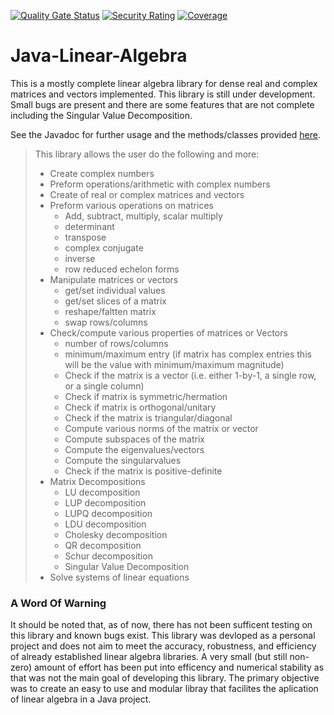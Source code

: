 [![Quality Gate Status](https://sonarcloud.io/api/project_badges/measure?project=jacobdwatters_Java-Linear-Algebra&metric=alert_status)](https://sonarcloud.io/dashboard?id=jacobdwatters_Java-Linear-Algebra)
[![Security Rating](https://sonarcloud.io/api/project_badges/measure?project=jacobdwatters_Java-Linear-Algebra&metric=security_rating)](https://sonarcloud.io/dashboard?id=jacobdwatters_Java-Linear-Algebra)
[![Coverage](https://sonarcloud.io/api/project_badges/measure?project=jacobdwatters_Java-Linear-Algebra&metric=coverage)](https://sonarcloud.io/dashboard?id=jacobdwatters_Java-Linear-Algebra)

# Java-Linear-Algebra

This is a mostly complete linear algebra library for dense real and complex matrices and vectors implemented. This library is still under development. Small bugs are present and there are some features that are not complete including the Singular Value Decomposition.

See the Javadoc for further usage and the methods/classes provided [here](https://jacobdwatters.github.io/Java-Linear-Algebra/).<br>

>This library allows the user do the following and more:
>- Create complex numbers
>- Preform operations/arithmetic with complex numbers
>- Create of real or complex matrices and vectors
>- Preform various operations on matrices
>    - Add, subtract, multiply, scalar multiply
>    - determinant
>    - transpose
>    - complex conjugate
>    - inverse
>    - row reduced echelon forms
>- Manipulate matrices or vectors
>    - get/set individual values
>    - get/set slices of a matrix
>    - reshape/faltten matrix
>    - swap rows/columns
>- Check/compute various properties of matrices or Vectors
>    - number of rows/columns
>    - minimum/maximum entry (if matrix has complex entries this will be the value with minimum/maximum magnitude)
>    - Check if the matrix is a vector (i.e. either 1-by-1, a single row, or a single column)
>    - Check if matrix is symmetric/hermation
>    - Check if matrix is orthogonal/unitary
>    - Check if the matrix is triangular/diagonal
>    - Compute various norms of the matrix or vector
>    - Compute subspaces of the matrix
>    - Compute the eigenvalues/vectors
>    - Compute the singularvalues
>    - Check if the matrix is positive-definite
>- Matrix Decompositions
>    - LU decomposition
>    - LUP decomposition
>    - LUPQ decomposition
>    - LDU decomposition
>    - Cholesky decomposition
>    - QR decomposition
>    - Schur decomposition
>   - Singular Value Decomposition
>- Solve systems of linear equations

### A Word Of Warning 
It should be noted that, as of now, there has not been sufficent testing on this library and known bugs exist. This library was devloped as a personal project and does not aim to meet the accuracy, robustness, and efficiency of already established linear algebra libraries. A very small (but still non-zero) amount of effort has been put into efficency and numerical stability as that was not the main goal of developing this library. The primary objective was to create an easy to use and modular libray that facilites the aplication of linear algebra in a Java project.
